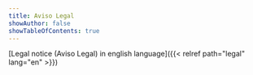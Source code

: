 ```yaml
---
title: Aviso Legal 
showAuthor: false
showTableOfContents: true
---
```


[Legal notice (Aviso Legal) in english language]({{< relref path="legal" lang="en" >}})